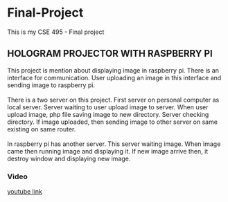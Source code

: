 # Final-Project
This is my CSE 495 - Final project
## HOLOGRAM PROJECTOR WITH RASPBERRY PI

This project is mention about displaying image in raspberry pi. There is an
interface for communication. User uploading an image in this interface and sending
image to raspberry pi. <br /> <br />
There is a two server on this project. First server on personal computer as local
server. Server waiting to user upload image to server. When user upload image, php
file saving image to new directory. Server checking directory. If image uploaded, then
sending image to other server on same existing on same router.<br /> <br />
In raspberry pi has another server. This server waiting image. When image came
then running image and displaying it. If new image arrive then, it destroy window and
displaying new image.

### Video
[youtube link](https://www.youtube.com/watch?v=QzFjhXBbPVo)
